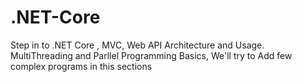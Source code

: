 # .NET-Core
Step in to .NET Core , MVC, Web API Architecture and Usage.
MultiThreading and Parllel Programming Basics, We'll try to Add few complex programs in this sections

